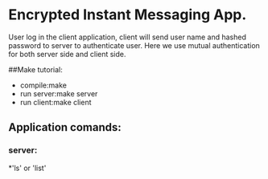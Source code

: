 Encrypted Instant Messaging App. 
======================================

User log in the client application, client will send user name and hashed password to server to authenticate user. Here we use mutual authentication for both server side and client side. 

##Make tutorial:
  * compile:make
  * run server:make server
  * run client:make client
## Application comands:
### server:
  *'ls' or 'list'

